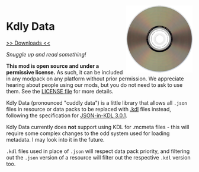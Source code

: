 <img src="icon.png" align="right" width="180px"/>

# Kdly Data


[>> Downloads <<](https://github.com/LemmaEOF/KdlyData/releases)

*Snuggle up and read something!*

**This mod is open source and under a permissive license.** As such, it can be included in any modpack on any platform without prior permission. We appreciate hearing about people using our mods, but you do not need to ask to use them. See the [LICENSE file](LICENSE.md) for more details.

Kdly Data (pronounced "cuddly data") is a little library that allows all `.json` files in resource or data packs to be replaced with [.kdl](https://kdl.dev) files instead, following the specification for [JSON-in-KDL 3.0.1](https://github.com/kdl-org/kdl/blob/main/JSON-IN-KDL.md).

Kdly Data currently does **not** support using KDL for .mcmeta files - this will require some complex changes to the odd system used for loading metadata. I may look into it in the future.

`.kdl` files used in place of `.json` will respect data pack priority, and filtering out the `.json` version of a resource will filter out the respective `.kdl` version too.